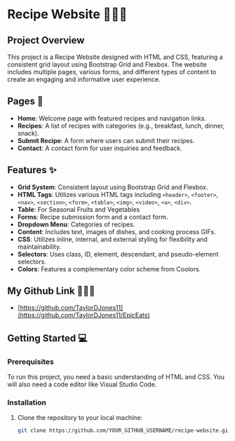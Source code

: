 # Recipe Website 🧑🏽‍🍳

## Project Overview
This project is a Recipe Website designed with HTML and CSS, featuring a consistent grid layout using Bootstrap Grid and Flexbox. The website includes multiple pages, various forms, and different types of content to create an engaging and informative user experience.

## Pages 📃
- **Home**: Welcome page with featured recipes and navigation links.
- **Recipes**: A list of recipes with categories (e.g., breakfast, lunch, dinner, snack).
- **Submit Recipe**: A form where users can submit their recipes.
- **Contact**: A contact form for user inquiries and feedback.

## Features ✨
- **Grid System**: Consistent layout using Bootstrap Grid and Flexbox.
- **HTML Tags**: Utilizes various HTML tags including `<header>`, `<footer>`, `<nav>`, `<section>`, `<form>`, `<table>`, `<img>`, `<video>`, `<a>`, `<div>`.
- **Table**: For Seasonal Fruits and Vegetables
- **Forms**: Recipe submission form and a contact form.
- **Dropdown Menu**: Categories of recipes.
- **Content**: Includes text, images of dishes, and cooking process GIFs.
- **CSS**: Utilizes inline, internal, and external styling for flexibility and maintainability.
- **Selectors**: Uses class, ID, element, descendant, and pseudo-element selectors.
- **Colors**: Features a complementary color scheme from Coolors.

## My Github Link 👩🏽‍💻
- [https://github.com/TaylorDJones11](https://github.com/TaylorDJones11/EpicEats)

## Getting Started 💻
### Prerequisites
To run this project, you need a basic understanding of HTML and CSS. You will also need a code editor like Visual Studio Code.

### Installation
1. Clone the repository to your local machine:
   ```sh
   git clone https://github.com/YOUR_GITHUB_USERNAME/recipe-website.git
